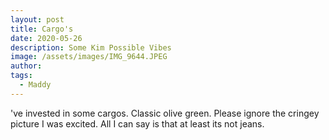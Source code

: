 ```yaml
---
layout: post
title: Cargo's
date: 2020-05-26
description: Some Kim Possible Vibes
image: /assets/images/IMG_9644.JPEG
author: 
tags: 
  - Maddy
---
```


've invested in some cargos. Classic olive green. Please ignore the cringey picture I was excited. All I can say is that at least its not jeans.